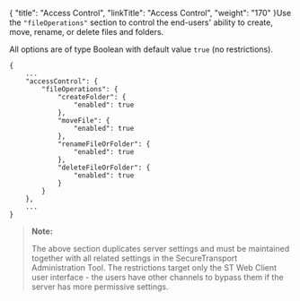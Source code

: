 {
    "title": "Access Control",
    "linkTitle": "Access Control",
    "weight": "170"
}Use the `"fileOperations"` section to control the end-users' ability to create, move, rename, or delete files and folders.

All options are of type Boolean with default value `true` (no restrictions).


    {
        ...
        "accessControl": {
            "fileOperations": {
                "createFolder": {
                    "enabled": true
                },
                "moveFile": {
                    "enabled": true
                },
                "renameFileOrFolder": {
                    "enabled": true
                },
                "deleteFileOrFolder": {
                    "enabled": true
                }
            }
        },
        ...
    }

> **Note:**
>
> The above section duplicates server settings and must be maintained together with all related settings in the SecureTransport Administration Tool. The restrictions target only the ST Web Client user interface - the users have other channels to bypass them if the server has more permissive settings.

 
